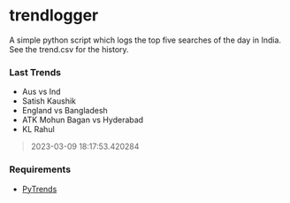 # trendlogger
A simple python script which logs the top five searches of the day in India.<br>See the trend.csv for the history.<br>

<!-- Last Trends -->
### Last Trends
* Aus vs Ind
* Satish Kaushik
* England vs Bangladesh
* ATK Mohun Bagan vs Hyderabad
* KL Rahul
> 2023-03-09 18:17:53.420284

<!-- Requirements -->
### Requirements
* [PyTrends](https://github.com/dreyco676/pytrends)
